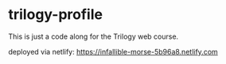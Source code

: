 # trilogy-profile
This is just a code along for the Trilogy web course.

deployed via netlify: https://infallible-morse-5b96a8.netlify.com